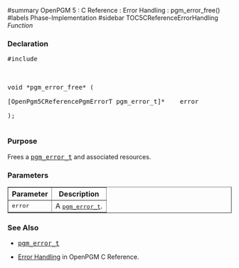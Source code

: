 ﻿#summary OpenPGM 5 : C Reference : Error Handling : pgm\_error\_free()
#labels Phase-Implementation
#sidebar TOC5CReferenceErrorHandling
_Function_
### Declaration ###
<pre>
#include <pgm/pgm.h><br>
<br>
void *pgm_error_free* (<br>
[OpenPgm5CReferencePgmErrorT pgm_error_t]*    error<br>
);<br>
</pre>

### Purpose ###
Frees a <tt><a href='OpenPgm5CReferencePgmErrorT.md'>pgm_error_t</a></tt> and associated resources.

### Parameters ###

<table cellpadding='5' border='1' cellspacing='0'>
<tr>
<th>Parameter</th>
<th>Description</th>
</tr>
<tr>
<td><tt>error</tt></td>
<td>A <tt><a href='OpenPgm5CReferencePgmErrorT.md'>pgm_error_t</a></tt>.</td>
</tr>
</table>

### See Also ###
  * <tt><a href='OpenPgm5CReferencePgmErrorT.md'>pgm_error_t</a></tt><br>
<ul><li><a href='OpenPgm5CReferenceErrorHandling.md'>Error Handling</a> in OpenPGM C Reference.